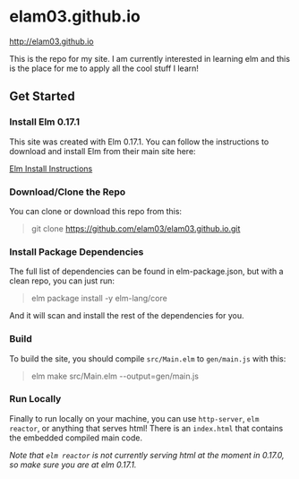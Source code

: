 elam03.github.io
================

http://elam03.github.io

This is the repo for my site. I am currently interested in learning elm and this is the place for me to apply all the cool stuff I learn!

Get Started
-----------

### Install Elm 0.17.1 ###
This site was created with Elm 0.17.1. You can follow the instructions to download and install Elm from  their main site here:

[Elm Install Instructions](http://elm-lang.org/install)

### Download/Clone the Repo ###
You can clone or download this repo from this:

> git clone https://github.com/elam03/elam03.github.io.git


### Install Package Dependencies ###
The full list of dependencies can be found in elm-package.json, but with a clean repo, you can just run:

> elm package install -y elm-lang/core


And it will scan and install the rest of the dependencies for you.

### Build ###
To build the site, you should compile `src/Main.elm` to `gen/main.js` with this:

> elm make src/Main.elm --output=gen/main.js

### Run Locally ###
Finally to run locally on your machine, you can use `http-server`, `elm reactor`, or anything that serves html! There is an `index.html` that contains the embedded compiled main code.

*Note that `elm reactor` is not currently serving html at the moment in 0.17.0, so make sure you are at elm 0.17.1.*
